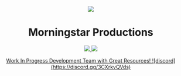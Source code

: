 <div align="center">
  <kbd>
  <img src="https://media.discordapp.net/attachments/434167856993927178/1055262737980215356/GRB_TEAtG4GNtk.jpg?width=821&height=701">
  </kbd>
  <h1 align="center">Morningstar Productions</h1>
</div>
<p align="center">
  <tr>
    <td align="center" style="padding=0;width=50%;">
      <a href="https://github.com/xViperAG">
      <img src="https://github-readme-stats.vercel.app/api/?username=xViperAG&theme=dark&show_icons=true"/>
    </td>
    <td align="center" style="padding=0;width=50%;">
      <a href="https://github.com/WolfieValeo">
      <img src="https://github-readme-stats.vercel.app/api/?username=WolfieValeo&theme=dark&show_icons=true"/>
    </td>
  </tr>
</p>
<p align="center">
Work In Progress Development Team with Great Resources!
![discord](https://discord.gg/3CXrkvQVds)
</p>
<!--

<div align="center">
  <kbd>
  <img src="https://media.discordapp.net/attachments/996342018127175751/1001672364813189231/ouroborosresized.png" width="200">
  </kbd>
  <h3 align="center">Join My RP Server Discord Here<h3>
</div>

-->

<!--

**Here are some ideas to get you started:**

🙋‍♀️ A short introduction - what is your organization all about?
🌈 Contribution guidelines - how can the community get involved?
👩‍💻 Useful resources - where can the community find your docs? Is there anything else the community should know?
🍿 Fun facts - what does your team eat for breakfast?
🧙 Remember, you can do mighty things with the power of [Markdown](https://docs.github.com/github/writing-on-github/getting-started-with-writing-and-formatting-on-github/basic-writing-and-formatting-syntax)
-->
